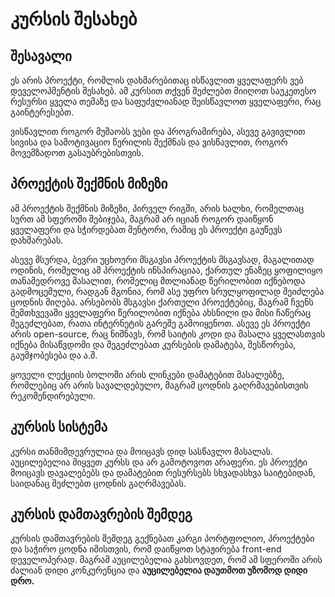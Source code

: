 # კურსის შესახებ 

## შესავალი

ეს არის პროექტი, რომლის დახმარებითაც ისწავლით ყველაფერს ვებ დეველოპმენტის შესახებ. ამ კურსით თქვენ შეძლებთ მიიღოთ საუკეთესო რესურსი ყველა თემაზე და საფუძვლიანად შეისწავლოთ ყველაფერი, რაც გაინტერესებთ.

ვისწავლით როგორ მუშაობს ვები და პროგრამირება, ასევე გავივლით სივისა და სამოტივაციო წერილის შექმნას და ვისწავლით, როგორ მოვემზადოთ გასაუბრებისთვის.

## პროექტის შექმნის მიზეზი

ამ პროექტის შექმნის მიზეზი, პირველ რიგში, არის ხალხი, რომელთაც სურთ ამ სფეროში შებიჯება, მაგრამ არ იციან როგორ დაიწყონ ყველაფერი და სჭირდებათ მენტორი, რაშიც ეს პროექტი გაუწევს დახმარებას.

ასევე მსურდა, ბევრი უცხოური მსგავსი პროექტის მსგავსად, მაგალითად ოდინის, რომელიც ამ პროექტის ინსპირაციაა, ქართულ ენაზეც ყოფილიყო თანამედროვე მასალით, რომელიც მთლიანად წერილობით იქნებოდა გადმოცემული, რადგან მგონია, რომ ასე უფრო სრულყოფილად შეიძლება ცოდნის მიღება. არსებობს მსგავსი ქართული პროექტებიც, მაგრამ ჩვენს შემთხვევაში ყველაფერი წერილობით იქნება ახსნილი და მისი ჩაწერაც შეგეძლებათ, რათა ინტერნეტის გარეშე გამოიყენოთ. ასევე ეს პროექტი არის open-source, რაც ნიშნავს, რომ საიტის კოდი და მასალა ყველასთვის იქნება მისაწვდომი და შეგეძლებათ კურსების დამატება, შესწორება, გაუმჯობესება და ა.შ.

ყოველი ლექციის ბოლოში არის ლინკები დამატებით მასალებზე, რომლებიც არ არის სავალდებულო, მაგრამ ცოდნის გაღრმავებისთვის რეკომენდირებული.

## კურსის სისტემა

კურსი თანმიმდევრულია და მოიცავს დიდ სასწავლო მასალას. აუცილებელია მიყვეთ კურსს და არ გამოტოვოთ არაფერი. ეს პროექტი მოიცავს დავალებებს და დამატებით რესურსებს სხვადასხვა საიტებიდან, საიდანაც შეძლებთ ცოდნის გაღრმავებას.

## კურსის დამთავრების შემდეგ

კურსის დამთავრების შემდეგ გექნებათ კარგი პორტფოლიო, პროექტები და საჭირო ცოდნა იმისთვის, რომ დაიწყოთ სტაჟირება  front-end დეველოპერად. მაგრამ აუცილებელია გახსოვდეთ, რომ ამ სფეროში არის ძალიან დიდი კონკურენცია და **აუცილებელია დაუთმოთ უზომოდ დიდი დრო.**
